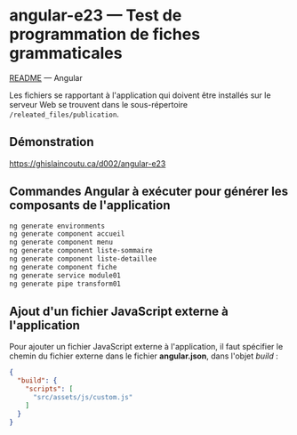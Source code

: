 # angular-e23 &mdash; Test de programmation de fiches grammaticales
[README](../README.md) &mdash; Angular

Les fichiers se rapportant à l'application qui doivent être installés sur le serveur Web se trouvent dans le sous-répertoire `/releated_files/publication`.

## Démonstration
https://ghislaincoutu.ca/d002/angular-e23

## Commandes Angular à exécuter pour générer les composants de l'application
```sh
ng generate environments
ng generate component accueil
ng generate component menu
ng generate component liste-sommaire
ng generate component liste-detaillee
ng generate component fiche
ng generate service module01
ng generate pipe transform01
```

## Ajout d'un fichier JavaScript externe à l'application
Pour ajouter un fichier JavaScript externe à l'application, il faut spécifier le chemin du fichier externe dans le fichier **angular.json**, dans l'objet _build_ :
```json
{
  "build": {
    "scripts": [
      "src/assets/js/custom.js"
    ]
  }
}
```
